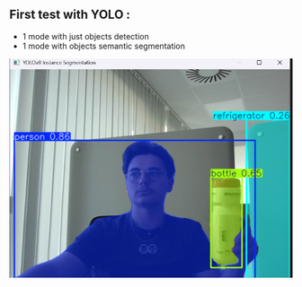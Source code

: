 ## First test with YOLO :

- 1 mode with just objects detection
- 1 mode with objects semantic segmentation
  
![Image](images/yolo_segmentation.png)